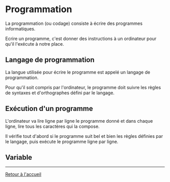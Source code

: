 # Programmation

La programmation (ou codage) consiste à écrire des programmes informatiques.

Ecrire un programme, c'est donner des instructions à un ordinateur pour qu'il l'exécute à notre place.

## Langage de programmation

La langue utilisée pour écrire le programme est appelé un langage de programmation.

Pour qu'il soit compris par l'ordinateur, le programme doit suivre les règles de syntaxes et d'orthographes défini par le langage.

## Exécution d'un programme

L'ordinateur va lire ligne par ligne le programme donné et dans chaque ligne, lire tous les caractères qui la compose.

Il vérifie tout d'abord si le programme suit bel et bien les règles définies par le langage, puis exécute le programme ligne par ligne.

## Variable

---

[Retour à l'accueil](../README.md)
